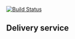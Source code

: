 [![Build Status](https://travis-ci.com/JuliaBorovets/DeliveryService.svg?branch=master)](https://travis-ci.com/JuliaBorovets/DeliveryService)

## Delivery service

